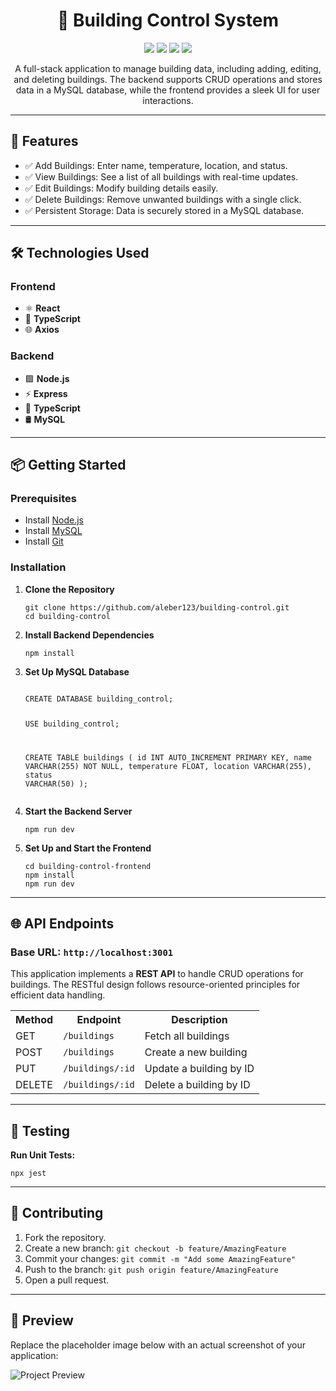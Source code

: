 <h1 align="center">🏢 Building Control System</h1>

<p align="center">
  <img src="https://img.shields.io/badge/Frontend-React-blue">
  <img src="https://img.shields.io/badge/Backend-Node.js-green">
  <img src="https://img.shields.io/badge/Database-MySQL-yellow">
  <img src="https://img.shields.io/badge/License-MIT-lightgrey">
</p>

<p align="center">A full-stack application to manage building data, including adding, editing, and deleting buildings. The backend supports CRUD operations and stores data in a MySQL database, while the frontend provides a sleek UI for user interactions.</p>

---

<h2>🚀 Features</h2>
<ul>
  <li>✅ Add Buildings: Enter name, temperature, location, and status.</li>
  <li>✅ View Buildings: See a list of all buildings with real-time updates.</li>
  <li>✅ Edit Buildings: Modify building details easily.</li>
  <li>✅ Delete Buildings: Remove unwanted buildings with a single click.</li>
  <li>✅ Persistent Storage: Data is securely stored in a MySQL database.</li>
</ul>

---

<h2>🛠 Technologies Used</h2>

<h3>Frontend</h3>
<ul>
  <li>⚛️ <strong>React</strong></li>
  <li>📘 <strong>TypeScript</strong></li>
  <li>🌐 <strong>Axios</strong></li>
</ul>

<h3>Backend</h3>
<ul>
  <li>🟩 <strong>Node.js</strong></li>
  <li>⚡ <strong>Express</strong></li>
  <li>📘 <strong>TypeScript</strong></li>
  <li>🛢 <strong>MySQL</strong></li>
</ul>

---

<h2>📦 Getting Started</h2>

<h3>Prerequisites</h3>
<ul>
  <li>Install <a href="https://nodejs.org/" target="_blank">Node.js</a></li>
  <li>Install <a href="https://dev.mysql.com/downloads/" target="_blank">MySQL</a></li>
  <li>Install <a href="https://git-scm.com/" target="_blank">Git</a></li>
</ul>

<h3>Installation</h3>
<ol>
  <li><strong>Clone the Repository</strong></li>
  <pre><code>git clone https://github.com/aleber123/building-control.git
cd building-control
</code></pre>
  <li><strong>Install Backend Dependencies</strong></li>
  <pre><code>npm install</code></pre>
  <li><strong>Set Up MySQL Database</strong></li>
  <pre><code>
CREATE DATABASE building_control;

USE building_control;

CREATE TABLE buildings (
  id INT AUTO_INCREMENT PRIMARY KEY,
  name VARCHAR(255) NOT NULL,
  temperature FLOAT,
  location VARCHAR(255),
  status VARCHAR(50)
);
</code></pre>
  <li><strong>Start the Backend Server</strong></li>
  <pre><code>npm run dev</code></pre>
  <li><strong>Set Up and Start the Frontend</strong></li>
  <pre><code>cd building-control-frontend
npm install
npm run dev
</code></pre>
</ol>

---

<h2>🌐 API Endpoints</h2>

<h3>Base URL: <code>http://localhost:3001</code></h3>

<p>This application implements a <strong>REST API</strong> to handle CRUD operations for buildings. The RESTful design follows resource-oriented principles for efficient data handling.</p>

<table>
  <tr>
    <th>Method</th>
    <th>Endpoint</th>
    <th>Description</th>
  </tr>
  <tr>
    <td>GET</td>
    <td><code>/buildings</code></td>
    <td>Fetch all buildings</td>
  </tr>
  <tr>
    <td>POST</td>
    <td><code>/buildings</code></td>
    <td>Create a new building</td>
  </tr>
  <tr>
    <td>PUT</td>
    <td><code>/buildings/:id</code></td>
    <td>Update a building by ID</td>
  </tr>
  <tr>
    <td>DELETE</td>
    <td><code>/buildings/:id</code></td>
    <td>Delete a building by ID</td>
  </tr>
</table>

---

<h2>🧪 Testing</h2>

<p><strong>Run Unit Tests:</strong></p>
<pre><code>npx jest</code></pre>

---

<h2>🤝 Contributing</h2>
<ol>
  <li>Fork the repository.</li>
  <li>Create a new branch: <code>git checkout -b feature/AmazingFeature</code></li>
  <li>Commit your changes: <code>git commit -m "Add some AmazingFeature"</code></li>
  <li>Push to the branch: <code>git push origin feature/AmazingFeature</code></li>
  <li>Open a pull request.</li>
</ol>

---

<h2>🎨 Preview</h2>
<p>Replace the placeholder image below with an actual screenshot of your application:</p>
<img src="https://via.placeholder.com/800x400.png?text=Project+Preview" alt="Project Preview">
